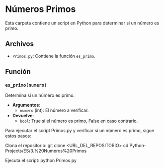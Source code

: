 # Números Primos

Esta carpeta contiene un script en Python para determinar si un número es primo.

## Archivos

- `Primos.py`: Contiene la función `es_primo`.

## Función

### `es_primo(numero)`

Determina si un número es primo.

- **Argumentos**:
  - `numero` (int): El número a verificar.
- **Devuelve**:
  - `bool`: True si el número es primo, False en caso contrario.

Para ejecutar el script Primos.py y verificar si un número es primo, sigue estos pasos:

Clona el repositorio:
git clone <URL_DEL_REPOSITORIO>
cd Python-Projects/ES/3.%20Numeros%20Primos

Ejecuta el script:
python Primos.py
